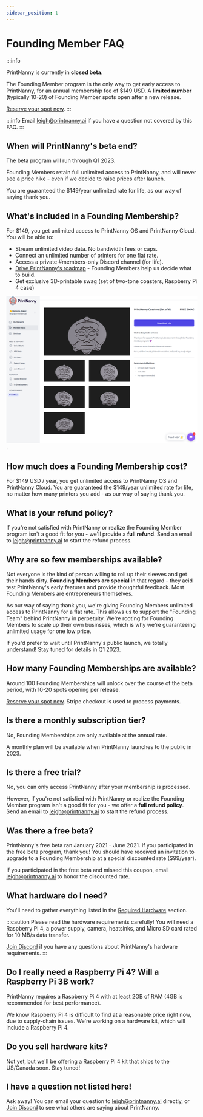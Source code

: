 ```yaml
---
sidebar_position: 1
---
```


# Founding Member FAQ


:::info

PrintNanny is currently in **closed beta**. 

The Founding Member program is the only way to get early access to PrintNanny, for an annual membership fee of $149 USD. A **limited number** (typically 10-20) of Founding Member spots open after a new release.

[Reserve your spot now](https://printnanny.ai/shop/founding-membership). 
:::

:::info
Email leigh@printnanny.ai if you have a question not covered by this FAQ.
:::


## When will PrintNanny's beta end?

The beta program will run through Q1 2023.

Founding Members retain full unlimited access to PrintNanny, and will never see a price hike - even if we decide to raise prices after launch. 

You are guaranteed the $149/year unlimited rate for life, as our way of saying thank you.

## What's included in a Founding Membership?

For $149, you get unlimited access to PrintNanny OS and PrintNanny Cloud. You will be able to:

* Stream unlimited video data. No bandwidth fees or caps.
* Connect an unlimited number of printers for one flat rate.
* Access a private #members-only Discord channel (for life). 
* [Drive PrintNanny's roadmap](https://github.com/bitsy-ai/printnanny-os/milestones) - Founding Members help us decide what to build.
* Get exclusive 3D-printable swag (set of two-tone coasters, Raspberry Pi 4 case)

![6 exclusive PrintNanny drink coasters](./img/founding-membership/member-swag-6-coasters.png).

## How much does a Founding Membership cost?

For $149 USD / year, you get unlimited access to PrintNanny OS and PrintNanny Cloud. You are guaranteed the $149/year unlimited rate for life, no matter how many printers you add - as our way of saying thank you.

## What is your refund policy?

If you're not satisfied with PrintNanny or realize the Founding Member program isn't a good fit for you - we'll provide a **full refund**. Send an email to leigh@printnanny.ai to start the refund process.

## Why are so few memberships available?

Not everyone is the kind of person willing to roll up their sleeves and get their hands dirty. **Founding Members are special** in that regard - they acid test PrintNanny's early features and provide thoughtful feedback. Most Founding Members are entrepreneurs themselves.

As our way of saying thank you, we're giving Founding Members unlimited access to PrintNanny for a flat rate. This allows us to support the "Founding Team" behind PrintNanny in perpetuity. We're rooting for Founding Members to scale up their own businsses, which is why we're guaranteeing unlimited usage for one low price.

If you'd prefer to wait until PrintNanny's public launch, we totally understand! Stay tuned for details in Q1 2023.

## How many Founding Memberships are available?

Around 100 Founding Memberships will unlock over the course of the beta period, with 10-20 spots opening per release.

[Reserve your spot now](https://printnanny.ai/shop/founding-membership). Stripe checkout is used to process payments.

## Is there a monthly subscription tier?

No, Founding Memberships are only available at the annual rate.

A monthly plan will be available when PrintNanny launches to the public in 2023.

## Is there a free trial?

No, you can only access PrintNanny after your membership is processed.

However, if you're not satisfied with PrintNanny or realize the Founding Member program isn't a good fit for you - we offer a **full refund policy**. Send an email to leigh@printnanny.ai to start the refund process.

## Was there a free beta?

PrintNanny's free beta ran January 2021 - June 2021. If you participated in the free beta program, thank you! You should have received an invitation to upgrade to a Founding Membership at a special discounted rate ($99/year).

If you participated in the free beta and missed this coupon, email leigh@printnanny.ai to honor the discounted rate.

## What hardware do I need?

You'll need to gather everything listed in the [Required Hardware](https://docs.printnanny.ai/docs/quick-start/hardware/) section.

:::caution
Please read the hardware requirements carefully! You will need a Raspberry Pi 4, a power supply, camera, heatsinks, and Micro SD card rated for 10 MB/s data transfer.

[Join Discord](https://discord.gg/sf23bk2hPr) if you have any questions about PrintNanny's hardware requirements.
:::

## Do I really need a Raspberry Pi 4? Will a Raspberry Pi 3B work?

PrintNanny requires a Raspberry Pi 4 with at least 2GB of RAM (4GB is recommended for best performance).

We know Raspberry Pi 4 is difficult to find at a reasonable price right now, due to supply-chain issues. We're working on a hardware kit, which will include a Raspberry Pi 4.

## Do you sell hardware kits?

Not yet, but we'll be offering a Raspberry Pi 4 kit that ships to the US/Canada soon. Stay tuned!

## I have a question not listed here!

Ask away! You can email your question to leigh@printnanny.ai directly, or [Join Discord](https://discord.gg/sf23bk2hPr) to see what others are saying about PrintNanny.